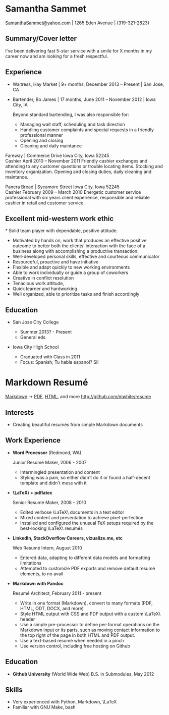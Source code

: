 Samantha Sammet
===============

SamanthaSammet@yahoo.com |  1265 Eden Avenue | (319-321-2823)

Summary/Cover letter
--------------------

I've been delivering fast 5-star service with a smile for X months in my career
now and am looking for a fresh respectful.


Experience
----------
* Waitress, Hay Market | 9+ months, December 2013 – Present   | San Jose, CA
* Bartender, Bo James  | 17 months, June 2011 – November 2012 | Iowa City, IA
  
  Beyond standard bartending, I was also responsible for:
    - Managing wait staff, scheduling and task direction
    - Handling customer complaints and special requests in a friendly professional manner
    - Opening and closing
    - Cleaning and daily maintance

Fareway	 | Commerce Drive Iowa City, Iowa 52245 	
Cashier April 2010 – November 2011
Friendly cashier exchanges and attending to any customer questions or trouble locating items. Stocking and inventory organization. Opening and closing duties, daily cleaning and maintance. 

Panera Bread	 | Sycamore Street Iowa City, Iowa 52245	 	
Cashier February 2009 –  March 2010
Energetic customer service professional with six years client experience, responsible and reliable cashier in retail and customer service.

Excellent mid-western work ethic
--------------------------------
 * Solid team player with dependable, positive attitude.
 * Motivated by hands on, work that produces an effective positive outcome to better both the clients’ interaction with the face of a business along with accomplishing a productive transaction.
 * Well-developed personal skills, effective and courteous communicator
 * Resourceful, proactive and have initiative
 * Flexible and adapt quickly to new working environments
 * Able to work individually or guide a group of coworkers
 * Creative in conflict resolution
 * Tenacious work attitude,
 * Quick learner and hardworking
 * Well organized, able to prioritize tasks and finish accordingly


Education
---------
* San Jose City College
   - Summer 2013? - Present
   - General eds

* Iowa City High School
   - Graduated with Class in 2011
   - Focus: Spanish, Tu habla espanol? Si!


Markdown Resumé
===============

[Markdown](https://raw.github.com/mwhite/resume/master/resume.md) -> [PDF](https://raw.github.com/mwhite/resume/master/resume.pdf), [HTML](http://mwhite.github.com/resume), and more
<http://github.com/mwhite/resume>

Interests
---------

*   Creating beautiful resumés from simple Markdown documents


Work Experience
---------------

*   **Word Processor** (Redmond, WA)

    Junior Resumé Maker, 2006 - 2007

    -   Intermingled presentation and content
    -   Styling was a pain, so either didn't do it or found a half-decent
        template and didn't mess with it

*   **\LaTeX\ + pdflatex**

    Senior Resumé Maker, 2008 - 2010

    -   Edited verbose \LaTeX\ documents in a text editor
    -   Mixed content and presentation to achieve pixel-perfection
    -   Installed and configured the unusual TeX setups required by the
        best-looking \LaTeX\ resumés

*   **LinkedIn, StackOverflow Careers, vizualize.me, etc**

    Web Resumé Intern, August 2010

    -   Entered data, adapting to different data models and formatting
        limitations
    -   Attempted to customize PDF exports and remove default resumé elements,
        to no avail

*   **Markdown with Pandoc**

    Resumé Architect, February 2011 - present

    -   Write in one format (Markdown), convert to many formats (PDF, HTML, ODT,
        DOCX, and more)
    -   Style HTML output with CSS and PDF output with a custom \LaTeX\ header
    -   Use a simple pre-processor to define per-format operations on the
        Markdown input or its parts, such as moving contact information to the
        top right of the page in both HTML and PDF output.
    -   Use a text-based resumé when needed in a pinch
    -   Use version control, including free hosting on Github


Education
---------
  *   **Github University** (World Wide Web)
      B.S. in Submodules, May 2012

Skills
------
  *   Very experienced with Python, Markdown, \LaTeX
  *   Familiar with GNU Make, bash
